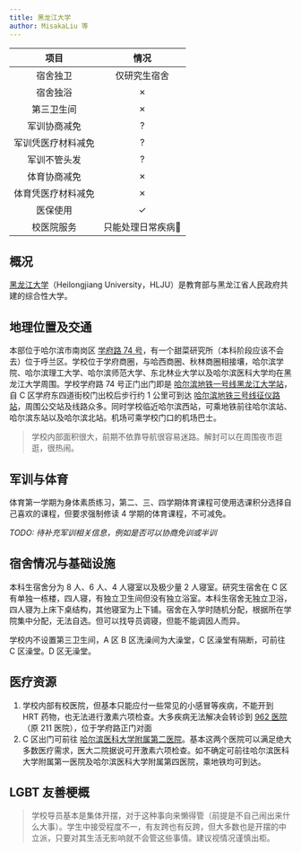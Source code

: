 ```yaml
---
title: 黑龙江大学
author: MisakaLiu 等
---
```


|项目|情况|
|:---:|:---:|
|宿舍独卫|仅研究生宿舍|
|宿舍独浴|✗|
|第三卫生间|✗|
|军训协商减免|?|
|军训凭医疗材料减免|?|
|军训不管头发|?|
|体育协商减免|✗|
|体育凭医疗材料减免|✗|
|医保使用|✓|
|校医院服务|只能处理日常疾病🤔|

## 概况

[黑龙江大学](https://www.hlju.edu.cn)（Heilongjiang University，HLJU）是教育部与黑龙江省人民政府共建的综合性大学。

## 地理位置及交通

本部位于哈尔滨市南岗区 [学府路 74 号](https://amap.com/place/B01C302AE4)，有一个甜菜研究所（本科阶段应该不会去）位于呼兰区。学校位于学府商圈，与哈西商圈、秋林商圈相接壤，哈尔滨学院、哈尔滨理工大学、哈尔滨师范大学、东北林业大学以及哈尔滨医科大学均在黑龙江大学周围。学校学府路 74 号正门出门即是 [哈尔滨地铁一号线黑龙江大学站](https://amap.com/place/BV10114433)，自 C 区学府东四道街校门出校后步行约 1 公里可到达 [哈尔滨地铁三号线征仪路站](https://amap.com/place/BS11714428)，周围公交站及线路众多。同时学校临近哈尔滨西站，可乘地铁前往哈尔滨站、哈尔滨东站以及哈尔滨北站。机场可乘学校门口的机场巴士。

> 学校内部面积很大，前期不依靠导航很容易迷路。解封可以在周围夜市逛逛，很热闹。

## 军训与体育

体育第一学期为身体素质练习，第二、三、四学期体育课程可使用选课积分选择自己喜欢的课程，但要求强制修读 4 学期的体育课程，不可减免。

_TODO: 待补充军训相关信息，例如是否可以协商免训或半训_

## 宿舍情况与基础设施

本科生宿舍分为 8 人、6 人、4 人寝室以及极少量 2 人寝室。研究生宿舍在 C 区有单独一栋楼，四人寝，有独立卫生间但没有独立浴室。本科生宿舍无独立卫浴，四人寝为上床下桌结构，其他寝室为上下铺。宿舍在入学时随机分配，根据所在学院集中分配，无法自选。但可以找导员调寝，但能不能调因人而异。

学校内不设置第三卫生间，A 区 B 区洗澡间为大澡堂，C 区澡堂有隔断，可前往 C 区澡堂。D 区无澡堂。

## 医疗资源

1. 学校内部有校医院，但基本只能应付一些常见的小感冒等疾病，不能开到 HRT 药物，也无法进行激素六项检查。大多疾病无法解决会转诊到 [962 医院](https://amap.com/place/B0FFJTBLUW)（原 211 医院），位于学府路正门对面
2. C 区出门可前往 [哈尔滨医科大学附属第二医院](https://amap.com/place/B01C30JJ8F)。基本这两个医院可以满足绝大多数医疗需求，医大二院据说可开激素六项检查。如不确定可前往哈尔滨医科大学附属第一医院及哈尔滨医科大学附属第四医院，乘地铁均可到达。

## LGBT 友善梗概

> 学校导员基本是集体开摆，对于这种事向来懒得管（前提是不自己闹出来什么大事）。学生中接受程度不一，有友跨也有反跨，但大多数也是开摆的中立派，只要对其生活无影响就不会管这些事情。建议视情况谨慎出柜。
